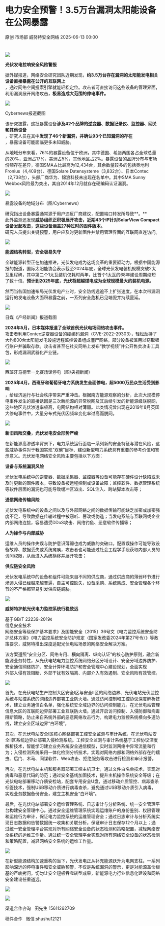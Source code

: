 #  电力安全预警！3.5万台漏洞太阳能设备在公网暴露  
原创 市场部  威努特安全网络   2025-06-13 00:00  
  
#   
  
![](https://mmbiz.qpic.cn/mmbiz_gif/vEkwp3V9UtuB7YcXIXBDJuCkbFcIPRVIn3Xnjuvb4mVQQv4URsvcmpoFejibicoJa8v6MxGSibHcic0LJOcCoYicSsQ/640?wx_fmt=gif&from=appmsg "")  
  
  
**光伏发电拉响安全风险警报**  
  
  
据外媒报道，网络安全研究团队近期发现，**约3.5万台存在漏洞的太阳能发电相关设备直接暴露在公开的互联网上**  
，通过网络空间搜索引擎就能轻松定位。攻击者可直接访问这些设备的管理界面，利用漏洞展开网络攻击，**极易造成大范围的停电事件。**  
  
  
![](https://mmbiz.qpic.cn/mmbiz_png/vEkwp3V9UtuB7YcXIXBDJuCkbFcIPRVIzTGxgFcMWfDzCcX75M6j1GRMeIZSAsKNicahtWULw8Wro9ibhjEZnFxg/640?wx_fmt=png&from=appmsg "")  
  
Cybernews报道截图  
  
  
该研究披露，这批暴露设备**涉及42个品牌的逆变器、数据记录仪、监控器、网关和其他设备**  
，研究人员在其中**发现了46个新漏洞，并确认93个已知漏洞的存在**  
，暴露设备可能面临更多未知威胁。  
  
  
从地域分布来看，76%的暴露设备位于欧洲，其中德国、希腊两国各占全球总量的20%，亚洲占17%，美洲占5%，其他地区占2%。暴露设备的品牌分布与市场份额存在差异，德国SMA占比最高为12,434台，其余数量较多的包括奥地利Fronius（4,409台）、德国Solare Datensysteme（3,832台）、日本Contec（2,738台），头部厂商华为、锦浪科技未出现在名单中。其中SMA Sunny Webbox风险最为突出，其自2014年12月就存在硬编码认证漏洞。  
  
  
![](https://mmbiz.qpic.cn/mmbiz_png/vEkwp3V9UtuB7YcXIXBDJuCkbFcIPRVIpneCuxNUvP9TajvBSmWn7kOY4FDBjpuhy7yG520m9OoMzd16EZBqZQ/640?wx_fmt=png&from=appmsg "")  
  
暴露设备的地域分布（图/Cybernews）  
  
  
研究指出设备暴露通常源于用户违反厂商建议，配置端口转发所导致**。**  
此外监测还发现**威胁组织正积极展开攻击，近期43个IP针对SolarView Compact设备发起攻击，这些设备涵盖27种过时的固件版本。**  
研究人员提出关键预警，用户应及时更新固件并禁用管理界面的互联网直连访问。  
  
  
![](https://mmbiz.qpic.cn/mmbiz_gif/vEkwp3V9UtuB7YcXIXBDJuCkbFcIPRVIn3Xnjuvb4mVQQv4URsvcmpoFejibicoJa8v6MxGSibHcic0LJOcCoYicSsQ/640?wx_fmt=gif&from=appmsg "")  
  
  
**能源结构转型，安全极易失守**  
  
  
全球能源转型正在加速推进，光伏发电成为这场变革的重要驱动力。根据中国能源报的报道，国际太阳能协会表示截至2024年底，全球光伏发电装机规模突破2太瓦里程碑，其中第二个1太瓦装机仅耗时两年，比首个1太瓦的68年建设周期缩短了数十倍。**预计到2025年底，光伏将超越煤电成为全球规模最大的装机电源。**  
  
  
然而当各国加速布局光伏发电产业时，安全防线远追不上扩张速度。在本次带漏洞运行的发电设备大面积暴露之前，一系列安全危机已见端倪并持续蔓延。  
  
  
![](https://mmbiz.qpic.cn/mmbiz_png/vEkwp3V9UtuB7YcXIXBDJuCkbFcIPRVINoIgmTwR4KxibHNs4ZPTM20oqfLtwYZW2fV8DuUdFaYNoxaUzkaNlGw/640?wx_fmt=png&from=appmsg "")  
  
日媒《产经新闻》报道截图  
  
  
**2024年5月，日本媒体报道了全球首例光伏电场网络攻击事件。**  
攻击者利用Contec逆变器设备的硬编码漏洞（CVE-2022-29303），轻松劫持了大约800台太阳能发电设施远程监控设备组成僵尸网络，部分设备被滥用以窃取银行账户并骗取存款。攻击者甚至在社交网络上发布“教学视频”并公开售卖攻击工具包，形成漏洞武器化产业链。  
  
  
![](https://mmbiz.qpic.cn/mmbiz_jpg/vEkwp3V9UtuB7YcXIXBDJuCkbFcIPRVIsfAmwtG3tex1xOCQFIkQBtmVQ0DBgpWibMp0VFb08z90KzEoKVfGicIw/640?wx_fmt=jpeg&from=appmsg "")  
  
西班牙马德里一比赛场馆停电（图/央视新闻）  
  
  
**2025年4月，西班牙和葡萄牙电力系统发生全面停电，超5000万民众生活受到影响**  
，给经济运行与社会秩序带来严重冲击。根据南方能源观察的分析，此次大规模停电事件发生的直接诱因是三次新能源的异常脱网及其后续引发的新能源级联脱网，这些地区光伏渗透率极高，电网结构相对薄弱。此类情况曾出现在2019年8月英国大停电事件中，大量分布式光伏因频率变化率过高而脱网。  
  
  
![](https://mmbiz.qpic.cn/mmbiz_gif/vEkwp3V9UtuB7YcXIXBDJuCkbFcIPRVIn3Xnjuvb4mVQQv4URsvcmpoFejibicoJa8v6MxGSibHcic0LJOcCoYicSsQ/640?wx_fmt=gif&from=appmsg "")  
  
  
**新旧风险交叠，光伏发电安全形势严峻**  
  
  
在新能源高渗透率背景下，电力系统运行面临一系列新的安全特征与潜在风险，这些威胁事件对于我国实现“双碳”目标、建设新型电力系统具有重要的参考价值和警示意义。光伏发电网络安全风险主要包括以下方面：  
  
  
**设备与系统漏洞风险**  
  
  
光伏发电系统中的逆变器、数据采集器、监控器等设备可能存在硬件设计缺陷或未及时更新的固件版本，导致设备被远程控制或设备故障；监控软件、数据管理系统等软件层面的漏洞也可能导致缓冲区溢出、SQL注入、跨站脚本攻击等；  
  
  
**通信网络传输风险**  
  
  
光伏发电系统中的设备之间以及与外部网络之间的数据传输可能缺乏加密或加密强度不足，导致数据在传输过程中被窃听、篡改或伪造；当发电系统与互联网或企业内部网络连接，容易遭受DDoS攻击、网络钓鱼、恶意软件传播等；  
  
  
**人为操作与内部威胁**  
  
  
运维人员的操作失误与防护意识薄弱也成为威胁的突破口。配置误操作可能导致设备故障、数据丢失或系统瘫痪，攻击者也可能通过社会工程学手段获取内部人员的访问权限，从而进入系统横移并展开攻击；  
  
  
**供应链安全风险**  
  
  
光伏发电系统中的设备和组件可能来自不同的供应商，通过供应商的薄弱环节进行渗透入侵已经越来越普遍，自主可控缺失，设备采购、系统集成、安全管理各个环节的不严格都容易引发供应链威胁。  
  
  
![](https://mmbiz.qpic.cn/mmbiz_gif/vEkwp3V9UtuB7YcXIXBDJuCkbFcIPRVIn3Xnjuvb4mVQQv4URsvcmpoFejibicoJa8v6MxGSibHcic0LJOcCoYicSsQ/640?wx_fmt=gif&from=appmsg "")  
  
  
**威努特护航光伏电力监控系统行稳致远**  
  
  
基于GB/T 22239-2019《  
信息安全技术   
网络安全等级保护基本要求》及国能安全〔2015〕36号文《电力监控系统安全防护总体方案》《电力监控系统安全防护规定（国家发改委2024年第27号令）》等政策要求，威努特推出深度适配光伏电站场景的网络安全解决方案。  
  
  
该方案遵照“安全分区、网络专用、横向隔离、纵向认证”的核心防护原则，融合新能源业务特性，从光伏电站电力监控系统网络分区分域设计、安全分域边界防护、安全通信网络防护、安全计算环境防护和安全管理中心建设规划，全面实现  
外部入侵有效阻断、外部干扰有效隔离、内部介入有效遏制、安全风险有效管控。  
  
  
![](https://mmbiz.qpic.cn/mmbiz_png/vEkwp3V9UtuB7YcXIXBDJuCkbFcIPRVIAUBpKzz9eYKcUnDUlTwPlickXQqly7eicU82dflOAX0vgQKvzZlicjR7Q/640?wx_fmt=png&from=appmsg "")  
  
  
首先，在光伏电站生产控制大区安全I区与安全II区的网络边界、光伏电站光伏监控系统与站控系统的网络边界部署工业防火墙。通过访问控制和工控协议深度解析技术，建立业务通信白名单，强化系统安全域边界的访问控制能力。在光伏电站管理信息大区的互联网边界部署工业互联防火墙。通过开启访问控制、入侵防御和病毒阻断策略，防止来自系统外部的恶意网络攻击行为，构建电力监控系统横向多道防线，建立安全区域边界“白环境”。  
  
  
其次，在光伏电站安全I区核心网络部署工控安全监测与审计系统，在光伏电站安全II区系统边界处部署入侵检测系统。工控安全监测与审计系统基于工控协议深度解析技术，智能学习建立业务系统安全通信模型，实时监测网络中异常流量和行为；入侵检测系统采用一体化检测分析技术，实现对网络内部和网络外部存在的蠕虫、后门、木马、间谍软件、Web攻击、拒绝服务等攻击进行检测和审计报警。  
  
  
再次，在光伏电站主机和服务器部署工控主机卫士，通过文件白名单技术，实现对病毒和恶意代码的防范；通过安全基线加固技术，提升主机操作系统安全等级；在光伏电站部署移动介质安检站，配套专用安全U盘，通过移动介质管控、病毒查杀标签技术，强制USB移动介质进行病毒查杀，避免通过USB移动介质引入病毒，实现业务数据备份安全，建立主机安全“白环境”。  
  
  
最后，在光伏电站部署安全运维管理系统、日志审计与分析系统、统一安全管理平台构建安全管理中心。通过安全运维管理系统实现运维账户的身份鉴别、权限管理和运维行为审计，保证电力监控系统的运维管理安全；通过日志审计与分析系统实现日志数据和告警数据统一收集和关联分析，保证审计日志保存12个月以上；通过统一安全管理平台实现对所有网络安全设备的状态检测和策略配置，减轻网络安全系统的运维工作量。通过统一安全管理平台实现对所有网络安全设备的状态检测和策略配置，减轻网络安全系统的运维工作量。  
  
  
![](https://mmbiz.qpic.cn/mmbiz_gif/vEkwp3V9UtuB7YcXIXBDJuCkbFcIPRVIJ9ictrxI1YwjD1GSX8LZxN35KQQplQaXhRK7q5rBoKdyx03E6PF9oYQ/640?wx_fmt=gif&from=appmsg "")  
  
  
在新型能源结构加速重构的当下，光伏发电正从补充能源跃升为电网支柱，一系列影响深远的停电事件和安全威胁预警，不仅是系统漏洞的警示，更是对能源革命根基的严峻拷问。切勿让安全短板吞噬转型成果，新能源电力行业信息化建设和网络安全建设任重道远。  
  
  
![](https://mmbiz.qpic.cn/mmbiz_png/vEkwp3V9UttO1byVSbuod03z4vTwBZa0QPXxjXLFBAUUpkYOYz78KpuM3Lic13XvZSLwMRqwPWx2RcI41KF0fcw/640?wx_fmt=other&from=appmsg&wxfrom=5&wx_lazy=1&wx_co=1&tp=webp "")  
  
  
![](https://mmbiz.qpic.cn/mmbiz_jpg/vEkwp3V9Uts5xDIquib8QoxCBg2UE7s4MdTdMuicWrbcPhrED3qiawibOwd3lLX2ge6dXqpzFCY9Y3Pd7pdgX7qC1A/640?wx_fmt=jpeg&from=appmsg "")  
  
渠道合作咨询   田先生 15611262709  
  
稿件合作   微信:shushu12121  
  
